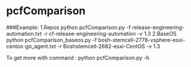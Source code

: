 # pcfComparison

###Example:
 1.Repos
   python pcfComparison.py -f release-engineering-automation.txt -r cf-release-engineering-automation -v 1.3 
 2.BaseOS
   python pcfComparison_baseos.py -f bosh-stemcell-2778-vsphere-esxi-centos-go_agent.txt -r Boshstemcell-2682-esxi-CentOS -v 1.3
   
To get more with command : python pcfComparison.py -h
